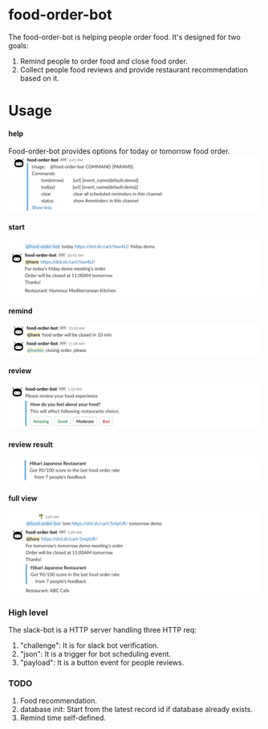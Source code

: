 # food-order-bot
The food-order-bot is helping people order food. It's designed for two goals:
1. Remind people to order food and close food order.
2. Collect people food reviews and provide restaurant recommendation based on it.

# Usage
#### help  
Food-order-bot provides options for today or tomorrow food order.
![](img/help.png)
#### start
![](img/order.png)
#### remind
![](img/reminder.png)
#### review
![](img/rate.png)
#### review result
![](img/review.png)
#### full view
![](img/full.png)

### High level
The slack-bot is a HTTP server handling three HTTP req:
1. "challenge": It is for slack bot verification.
2. "json": It is a trigger for bot scheduling event.
3. "payload": It is a button event for people reviews.


### TODO
1. Food recommendation.
2. database init: Start from the latest record id if database already exists. 
3. Remind time self-defined.

